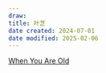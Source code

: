 ```yaml
---
draw:
title: 叶芝
date created: 2024-07-01
date modified: 2025-02-06
---
```


[When You Are Old](When%20You%20Are%20Old.md)

